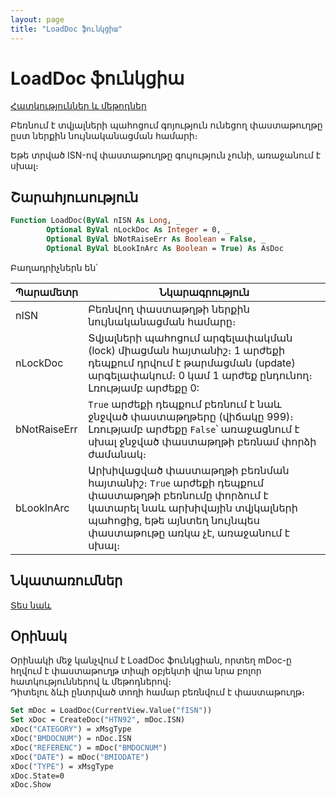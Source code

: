 ```yaml
---
layout: page
title: "LoadDoc ֆունկցիա"
---
```


# LoadDoc ֆունկցիա
[Հատկություններ և մեթոդներ](../../Asdoc.md)

Բեռնում է տվյալների պահոցում գոյություն ունեցող փաստաթուղթը ըստ ներքին նույնականացման համարի։

Եթե տրված ISN-ով փաստաթուղթը գույություն չունի, առաջանում է սխալ։  

## Շարահյուսություն

``` vb
Function LoadDoc(ByVal nISN As Long, _
        Optional ByVal nLockDoc As Integer = 0, _
        Optional ByVal bNotRaiseErr As Boolean = False, _
        Optional ByVal bLookInArc As Boolean = True) As AsDoc
```

Բաղադրիչներն են՝

| Պարամետր | Նկարագրություն |
|--|--|
| nISN | Բեռնվող փաստաթղթի ներքին նույնականացման համարը։ |
| nLockDoc | Տվյալների պահոցում արգելափակման (lock) միացման հայտանիշ։ 1 արժեքի դեպքում դրվում է թարմացման (update) արգելափակում։ 0 կամ 1 արժեք ընդունող։ Լռությամբ արժեքը 0: |
| bNotRaiseErr | `True` արժեքի դեպքում բեռնում է նաև ջնջված փաստաթղթերը (վիճակը 999)։ Լռությամբ արժեքը `False`՝ առաջացնում է սխալ ջնջված փաստաթղթի բեռնամ փորձի ժամանակ։ |
| bLookInArc | Արխիվացված փաստաթղթի բեռնման հայտանիշ։ `True` արժեքի դեպքում փաստաթղթի բեռնումը փորձում է կատարել նաև արխիվային տվյկալների պահոցից, եթե այնտեղ նույնպես փաստաթութը առկա չէ, առաջանում է սխալ։ |

## Նկատառումներ

[Տես նաև](../../../constructors.html)

## Օրինակ

Օրինակի մեջ կանչվում է LoadDoc ֆունկցիան, որտեղ mDoc-ը հղվում է փաստաթուղթ տիպի օբյեկտի վրա նրա բոլոր հատկություններով և մեթոդներով։  
Դիտելու ձևի ընտրված տողի համար բեռնվում է փաստաթուղթ։

``` vb
Set mDoc = LoadDoc(CurrentView.Value("fISN"))
Set xDoc = CreateDoc("HTN92", mDoc.ISN)
xDoc("CATEGORY") = xMsgType
xDoc("BMDOCNUM") = nDoc.ISN
xDoc("REFERENC") = mDoc("BMDOCNUM")
xDoc("DATE") = mDoc("BMIODATE")
xDoc("TYPE") = xMsgType
xDoc.State=0
xDoc.Show
```
